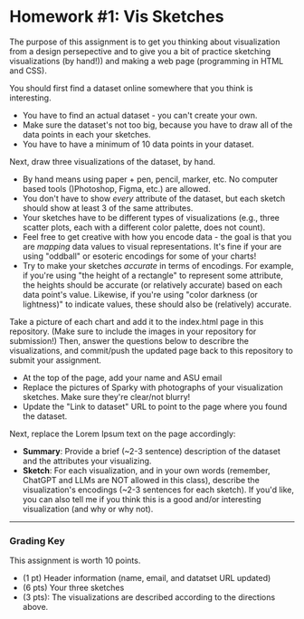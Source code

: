 # Homework #1: Vis Sketches

The purpose of this assignment is to get you thinking about visualization from a design persepective and to give you a bit of practice sketching visualizations (by hand!)) and making a web page (programming in HTML and CSS).

You should first find a dataset online somewhere that you think is interesting. 

* You have to find an actual dataset - you can't create your own.
* Make sure the dataset's not too big, because you have to draw all of the data points in each your sketches.
* You have to have a minimum of 10 data points in your dataset.

Next, draw three visualizations of the dataset, by hand.

* By hand means using paper + pen, pencil, marker, etc. No computer based tools ()Photoshop, Figma, etc.) are allowed.
* You don't have to show *every* attribute of the dataset, but each sketch should show at least 3 of the same attributes.
* Your sketches have to be different types of visualizations (e.g., three scatter plots, each with a different color palette, does not count).
* Feel free to get creative with how you encode data - the goal is that you are *mapping* data values to visual representations. It's fine if your are using "oddball" or esoteric encodings for some of your charts!
* Try to make your sketches *accurate* in terms of encodings. For example, if you're using "the height of a rectangle" to represent some attribute, the heights should be accurate (or relatively accurate) based on each data point's value. Likewise, if you're using "color darkness (or lightness)" to indicate values, these should also be (relatively) accurate.

Take a picture of each chart and add it to the index.html page in this repository. (Make sure to include the images in your repository for submission!) Then, answer the questions below to describre the visualizations, and commit/push the updated page back to this repository to submit your assignment.

- At the top of the page, add your name and ASU email
- Replace the pictures of Sparky with photographs of your visualization sketches. Make sure they're clear/not blurry!
- Update the "Link to dataset" URL to point to the page where you found the dataset.

Next, replace the Lorem Ipsum text on the page accordingly:

- **Summary**: Provide a brief (~2-3 sentence) description of the dataset and the attributes your visualizing.
- **Sketch**: For each visualization, and in your own words (remember, ChatGPT and LLMs are NOT allowed in this class), describe the visualization's encodings (~2-3 sentences for each sketch). If you'd like, you can also tell me if you think this is a good and/or interesting visualization (and why or why not).

---

### Grading Key

This assignment is worth 10 points.

- (1 pt) Header information (name, email, and datatset URL updated)
- (6 pts) Your three sketches
- (3 pts): The visualizations are described according to the directions above.
